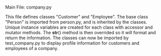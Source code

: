 Main File: company.py

This file defines classes "Customer" and "Employee". The base class
"Person" is imported from person.py, and is inherited by the classes.
Unique instance variables are created for each class with accessor and
mutator methods. The __str__() method is then overrided so it will format
and return the information. The classes can now be imported by
test_company.py to display profile information for customers and employees
of a company. 

